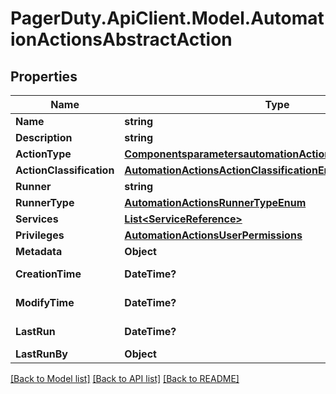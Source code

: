 # PagerDuty.ApiClient.Model.AutomationActionsAbstractAction
## Properties

Name | Type | Description | Notes
------------ | ------------- | ------------- | -------------
**Name** | **string** |  | 
**Description** | **string** |  | [optional] 
**ActionType** | [**ComponentsparametersautomationActionsActionTypeschema**](ComponentsparametersautomationActionsActionTypeschema.md) |  | 
**ActionClassification** | [**AutomationActionsActionClassificationEnum**](AutomationActionsActionClassificationEnum.md) |  | [optional] 
**Runner** | **string** |  | [optional] 
**RunnerType** | [**AutomationActionsRunnerTypeEnum**](AutomationActionsRunnerTypeEnum.md) |  | [optional] 
**Services** | [**List&lt;ServiceReference&gt;**](ServiceReference.md) |  | [optional] 
**Privileges** | [**AutomationActionsUserPermissions**](AutomationActionsUserPermissions.md) |  | [optional] 
**Metadata** | **Object** |  | [optional] 
**CreationTime** | **DateTime?** | The date/time | 
**ModifyTime** | **DateTime?** | The date/time | 
**LastRun** | **DateTime?** | The date/time | [optional] 
**LastRunBy** | **Object** |  | [optional] 

[[Back to Model list]](../README.md#documentation-for-models) [[Back to API list]](../README.md#documentation-for-api-endpoints) [[Back to README]](../README.md)

